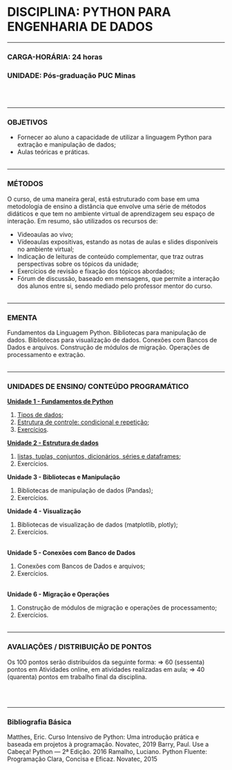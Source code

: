 # DISCIPLINA: PYTHON PARA ENGENHARIA DE DADOS
____
### CARGA-HORÁRIA: 24 horas

### UNIDADE: Pós-graduação PUC Minas
<br></br>
____

### **OBJETIVOS**
- Fornecer ao aluno a capacidade de utilizar a linguagem Python para extração e manipulação de dados;
- Aulas teóricas e práticas.
<br></br>
____

### **MÉTODOS**
O curso, de uma maneira geral, está estruturado com base em uma metodologia de ensino a distância que envolve uma série de métodos didáticos e que tem no ambiente virtual de aprendizagem seu espaço de interação. Em resumo, são utilizados os recursos de:

* Videoaulas ao vivo; 
* Vídeoaulas expositivas, estando as notas de aulas e slides disponíveis no ambiente virtual;
* Indicação de leituras de conteúdo complementar, que traz outras perspectivas sobre os tópicos da unidade;
* Exercícios de revisão e fixação dos tópicos abordados;
* Fórum de discussão, baseado em mensagens, que permite a interação dos alunos entre si, sendo mediado pelo professor mentor do curso.
<br></br> 
____

### **EMENTA**
Fundamentos da Linguagem Python. Bibliotecas para manipulação de dados. Bibliotecas para visualização de dados. Conexões com Bancos de Dados e arquivos. Construção de módulos de migração. Operações de processamento e extração.
<br></br>
____

### **UNIDADES DE ENSINO/ CONTEÚDO PROGRAMÁTICO**
**[Unidade 1 - Fundamentos de Python](https://github.com/Adrianogvs/014-Pos-Graduacao-Engenharia-de-Dados/tree/main/repos/Module%2001%20%20Database%20fundamentals%20and%20technologies/001-Python%20para%20Engenharia%20de%20Dados/Unidade-1)**
1. [Tipos de dados](https://github.com/Adrianogvs/014-Pos-Graduacao-Engenharia-de-Dados/blob/main/repos/Module%2001%20%20Database%20fundamentals%20and%20technologies/001-Python%20para%20Engenharia%20de%20Dados/Unidade-1/001%20-%20Tipos%20de%20dados.ipynb);
1. [Estrutura de controle: condicional e repetição](https://github.com/Adrianogvs/014-Pos-Graduacao-Engenharia-de-Dados/blob/main/repos/Module%2001%20%20Database%20fundamentals%20and%20technologies/001-Python%20para%20Engenharia%20de%20Dados/Unidade-1/002%20-%20Estruturas%20de%20controle%20condicional%20e%20repeti%C3%A7%C3%A3o.ipynb);
1. [Exercícios](https://github.com/Adrianogvs/014-Pos-Graduacao-Engenharia-de-Dados/blob/main/repos/Module%2001%20%20Database%20fundamentals%20and%20technologies/001-Python%20para%20Engenharia%20de%20Dados/Unidade-1/003%20-%20Exercicios.ipynb).

**[Unidade 2 - Estrutura de dados](https://github.com/Adrianogvs/014-Pos-Graduacao-Engenharia-de-Dados/tree/main/repos/Module%2001%20%20Database%20fundamentals%20and%20technologies/001-Python%20para%20Engenharia%20de%20Dados/Unidade-2)**
1. [listas, tuplas, conjuntos, dicionários, séries e dataframes](https://github.com/Adrianogvs/014-Pos-Graduacao-Engenharia-de-Dados/blob/main/repos/Module%2001%20%20Database%20fundamentals%20and%20technologies/001-Python%20para%20Engenharia%20de%20Dados/Unidade-2/Estruturas%20de%20dados.ipynb);
1. Exercícios.

**Unidade 3 - Bibliotecas e Manipulação**
1. Bibliotecas de manipulação de dados (Pandas);
1. Exercícios.

**Unidade 4 - Visualização**
1. Bibliotecas de visualização de dados (matplotlib, plotly);
1. Exercícios.
<br></br>

**Unidade 5 - Conexões com Banco de Dados**
1. Conexões com Bancos de Dados e arquivos;
1. Exercícios.
<br></br>

**Unidade 6 - Migração e Operações**
1. Construção de módulos de migração e  operações de processamento;
1. Exercícios.
<br></br>
____

### **AVALIAÇÕES / DISTRIBUIÇÃO DE PONTOS**

Os 100 pontos serão distribuídos da seguinte forma:
=> 60 (sessenta) pontos em Atividades online, em atividades realizadas em aula; 
=> 40 (quarenta) pontos em trabalho final da disciplina.

<br></br>
____

### **Bibliografia Básica**
Matthes, Eric. Curso Intensivo de Python: Uma introdução prática e baseada em projetos à programação. Novatec, 2019
Barry, Paul. Use a Cabeça! Python ― 2ª Edição. 2016 
Ramalho, Luciano. Python Fluente: Programação Clara, Concisa e Eficaz. Novatec, 2015
